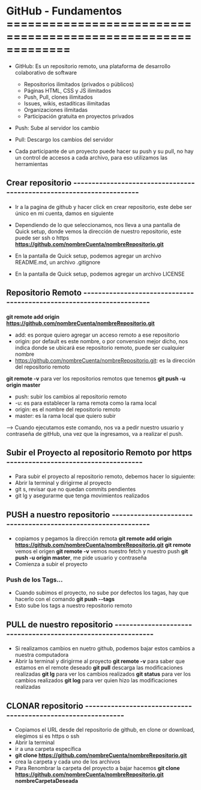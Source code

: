 # GitHub - Fundamentos =============================================================

- GitHub: Es un repositorio remoto, una plataforma de desarrollo colaborativo de software
   * Repositorios ilimitados (privados o públicos)
   * Páginas HTML, CSS y JS ilimitados
   * Push, Pull, clones ilimitados
   * Issues, wikis, estadíticas ilimitadas
   * Organizaciones ilimitadas
   * Participación gratuita en proyectos privados

- Push: Sube al servidor los cambio
- Pull: Descargo los cambios del servidor
- Cada participante de un proyecto puede hacer su push y su pull, no hay un control de accesos a cada archivo, para eso utilizamos las herramientas 

## Crear repositorio ---------------------------------------------------------------------
- Ir a la pagina de github y hacer click en crear repositorio, este debe ser único en mi cuenta, damos en siguiente
- Dependiendo de lo que seleccionamos, nos lleva a una pantalla de Quick setup, donde vemos la dirección de nuestro repositorio, este puede ser ssh o https
**https://github.com/nombreCuenta/nombreRepositorio.git**

- En la pantalla de Quick setup, podemos agregar un archivo README.md, un archivo .gitignore
- En la pantalla de Quick setup, podemos agregar un archivo LICENSE

## Repositorio Remoto ---------------------------------------------------------------------

**git remote add origin https://github.com/nombreCuenta/nombreRepositorio.git**
- add: es porque quiero agregar un acceso remoto a ese repositorio
- origin: por default es este nombre, o por convension mejor dicho, nos indica donde se ubicará ese repositorio remoto, puede ser cualquier nombre
- https://github.com/nombreCuenta/nombreRepositorio.git: es la dirección del repositorio remoto

**git remote -v** para ver los repositorios remotos que tenemos
**git push -u origin master**
- push: subir los cambios al repositorio remoto
- -u: es para establecer la rama remota como la rama local
- origin: es el nombre del repositorio remoto
- master: es la rama local que quiero subir

--> Cuando ejecutamos este comando, nos va a pedir nuestro usuario y contraseña de gitHub, una vez que la ingresamos, va a realizar el push.

## Subir el Proyecto al repositorio Remoto por https -------------------------------------
- Para subir el proyecto al repositorio remoto, debemos hacer lo siguiente:
- Abrir la terminal y dirigirme al proyecto
- git s, revisar que no quedan commits pendientes
- git lg y asegurarme que tenga movimientos realizados

## PUSH a nuestro repositorio -------------------------------------------------------------

- copiamos y pegamos la dirección remota
**git remote add origin https://github.com/nombreCuenta/nombreRepositorio.git**
**git remote** vemos el origen
**git remote -v** vemos nuestro fetch y nuestro push
**git push -u origin master**, me pide usuario y contraseña
- Comienza a subir el proyecto

### Push de los Tags...
- Cuando subimos el proyecto, no sube por defectos los tagas, hay que hacerlo con el comando
**git push --tags**
- Esto sube los tags a nuestro repositorio remoto


## PULL de nuestro repositorio -------------------------------------------------------------
- Si realizamos cambios en nuetro github, podemos bajar estos cambios a nuestra computadora
- Abrir la terminal y dirigirme al proyecto
**git remote -v** para saber que estamos en el remote deseado
**git pull** descarga las modificaciones realizadas
**git lg** para ver los cambios realizados
**git status** para ver los cambios realizados
**git log** para ver quien hizo las modificaciones realizadas

## CLONAR repositorio -------------------------------------------------------------
- Copiamos el URL desde del repositorio de github, en clone or download, elegimos si es https o ssh
- Abrir la terminal
- ir a una carpeta específica
- **git clone https://github.com/nombreCuenta/nombreRepositorio.git**
- crea la carpeta y cada uno de los archivos
- Para Renombrar la carpeta del proyecto a bajar hacemos 
 **git clone https://github.com/nombreCuenta/nombreRepositorio.git nombreCarpetaDeseada**